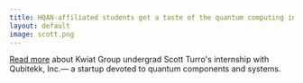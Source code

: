 ```yaml
---
title: HQAN-affiliated students get a taste of the quantum computing industry
layout: default
image: scott.png
---
```


[Read more]( https://hqan.illinois.edu/news/hqan-affiliated-students-get-a-taste-of-the-quantum-computing-industry ) about Kwiat Group undergrad Scott Turro's internship with Qubitekk, Inc.— a startup devoted to quantum components and systems. 